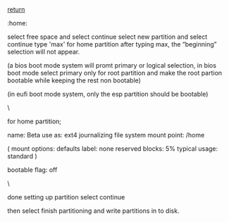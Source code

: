 [return](bootableusb)

:home:

select free space and select continue
select new partition and select continue
type 'max' for home partition
after typing max, the “beginning” selection will not appear. 


(a bios boot mode system will promt primary 
or logical selection, in bios boot mode 
select primary only for root partition
and make the root partion bootable
while keeping the rest non bootable)

(in eufi boot mode system, only the
esp partition should be bootable)

\

for home partition;

name: Beta
use as: ext4 journalizing file system
mount point: /home

( mount options: defaults
label: none
reserved blocks: 5%
typical usage: standard )

bootable flag: off

\


done setting up partition
select continue

then select finish partitioning 
and write partitions in to disk. 
